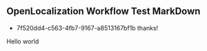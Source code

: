 ## OpenLocalization Workflow Test MarkDown
* 7f520dd4-c563-4fb7-9167-a8513167bf1b 
thanks!

Hello world